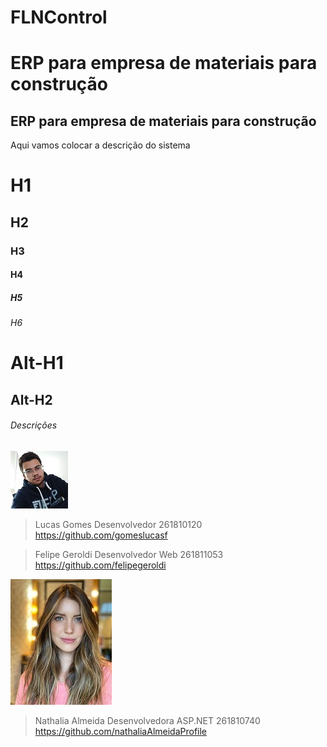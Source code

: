 # FLNControl

ERP para empresa de materiais para construção
=======
## ERP para empresa de materiais para construção
Aqui vamos colocar a descrição do sistema

# H1
## H2
### H3
#### H4
##### H5
###### H6

Alt-H1
======

Alt-H2
------

###### Descrições

![LucasGomes](./img/lucas-gomes.jpg)
> Lucas Gomes
> Desenvolvedor
> 261810120
> https://github.com/gomeslucasf

> Felipe Geroldi
> Desenvolvedor Web
> 261811053
> https://github.com/felipegeroldi

![NathaliaAlmeida](./img/nathalia_almeida.jpg)
> Nathalia Almeida
> Desenvolvedora ASP.NET
> 261810740
> https://github.com/nathaliaAlmeidaProfile
